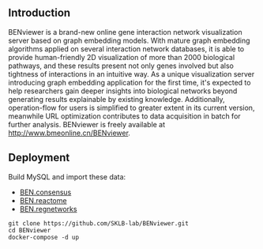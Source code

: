 ## Introduction
BENviewer is a brand-new online gene interaction network visualization server based on graph embedding models. With mature graph embedding algorithms applied on several interaction network databases, it is able to provide human-friendly 2D visualization of more than 2000 biological pathways, and these results present not only genes involved but also tightness of interactions in an intuitive way. As a unique visualization server introducing graph embedding application for the first time, it's expected to help researchers gain deeper insights into biological networks beyond generating results explainable by existing knowledge. Additionally, operation-flow for users is simplified to greater extent in its current version, meanwhile URL optimization contributes to data acquisition in batch for further analysis. BENviewer is freely available at http://www.bmeonline.cn/BENviewer.
## Deployment
Build MySQL and import these data:
- [BEN.consensus](https://github.com/SKLB-lab/BENviewer/blob/data/BEN_consensus.sql.gz?raw=true)
- [BEN.reactome](https://github.com/SKLB-lab/BENviewer/blob/data/BEN_reactome.sql.gz?raw=true)
- [BEN.regnetworks](https://github.com/SKLB-lab/BENviewer/blob/data/BEN_regnetworks.sql.gz?raw=true)
```shell
git clone https://github.com/SKLB-lab/BENviewer.git
cd BENviewer
docker-compose -d up
```